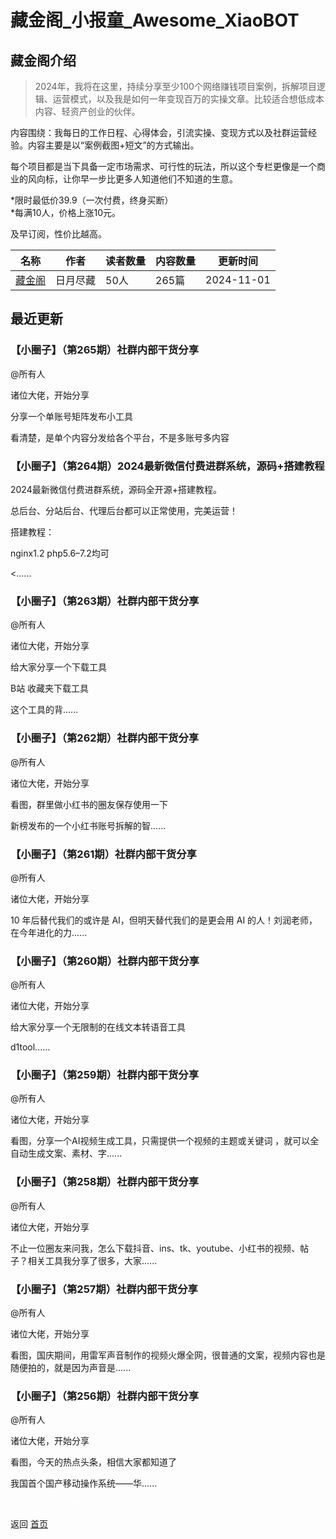 # 藏金阁_小报童_Awesome_XiaoBOT

## 藏金阁介绍
> 2024年，我将在这里，持续分享至少100个网络赚钱项目案例，拆解项目逻辑、运营模式，以及我是如何一年变现百万的实操文章。比较适合想低成本内容、轻资产创业的伙伴。    
    
内容围绕：我每日的工作日程、心得体会，引流实操、变现方式以及社群运营经验。内容主要是以“案例截图+短文”的方式输出。    
    
每个项目都是当下具备一定市场需求、可行性的玩法，所以这个专栏更像是一个商业的风向标，让你早一步比更多人知道他们不知道的生意。    
    
*限时最低价39.9（一次付费，终身买断）    
*每满10人，价格上涨10元。    
    
及早订阅，性价比越高。  
  


|名称|作者|读者数量|内容数量|更新时间|
|---|---|---|---|---|
|[藏金阁](https://xiaobot.net/p/quiet365?refer=0b133df9-27dc-423b-8101-639049001c13)|日月尽藏|50人|265篇|2024-11-01|

## 最近更新
### 【小圈子】（第265期）社群内部干货分享

@所有人

诸位大佬，开始分享

分享一个单账号矩阵发布小工具

看清楚，是单个内容分发给各个平台，不是多账号多内容

### 【小圈子】（第264期）2024最新微信付费进群系统，源码+搭建教程

2024最新微信付费进群系统，源码全开源+搭建教程。

总后台、分站后台、代理后台都可以正常使用，完美运营！

搭建教程：

nginx1.2 php5.6–7.2均可

<......

### 【小圈子】（第263期）社群内部干货分享

@所有人

诸位大佬，开始分享

给大家分享一个下载工具

B站 收藏夹下载工具

这个工具的背......

### 【小圈子】（第262期）社群内部干货分享

@所有人

诸位大佬，开始分享

看图，群里做小红书的圈友保存使用一下

新榜发布的一个小红书账号拆解的智......

### 【小圈子】（第261期）社群内部干货分享

@所有人

诸位大佬，开始分享

10 年后替代我们的或许是 AI，但明天替代我们的是更会用 AI 的人！刘润老师，在今年进化的力......

### 【小圈子】（第260期）社群内部干货分享

@所有人

诸位大佬，开始分享

给大家分享一个无限制的在线文本转语音工具

d1tool......

### 【小圈子】（第259期）社群内部干货分享

@所有人

诸位大佬，开始分享

看图，分享一个AI视频生成工具，只需提供一个视频的主题或关键词 ，就可以全自动生成文案、素材、字......

### 【小圈子】（第258期）社群内部干货分享

@所有人

诸位大佬，开始分享

不止一位圈友来问我，怎么下载抖音、ins、tk、youtube、小红书的视频、帖子？相关工具我分享了很多，大家......

### 【小圈子】（第257期）社群内部干货分享

@所有人

诸位大佬，开始分享

看图，国庆期间，用雷军声音制作的视频火爆全网，很普通的文案，视频内容也是随便拍的，就是因为声音是......

### 【小圈子】（第256期）社群内部干货分享

@所有人

诸位大佬，开始分享

看图，今天的热点头条，相信大家都知道了

我国首个国产移动操作系统——华......


<a href="https://github.com/Reno9527/awesome-xiaobot" style="color: white; text-decoration: none;">awesome-xiaobot</a>

返回 [首页](../README.md)
